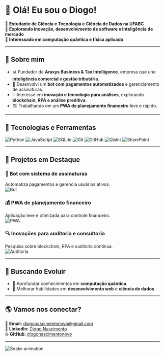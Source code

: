# 👋 Olá! Eu sou o Diogo!

🎯 **Estudante de Ciência e Tecnologia e Ciência de Dados na UFABC**  
🚀 **Explorando inovação, desenvolvimento de software e inteligência de mercado**  
🔬 **Interessado em computação quântica e física aplicada**  

---

## 🧩 Sobre mim  
- 📊 Fundador da **Araxys Business & Tax Intelligence**, empresa que une **inteligência comercial e gestão tributária**.  
- 🤖 Desenvolvi um **bot com pagamentos automatizados** e gerenciamento de assinaturas.  
- 💡 Interesse em **inovação e tecnologia para análises**, explorando **blockchain, RPA e análise preditiva**.    
- 🏗️ Trabalhando em um **PWA de planejamento financeiro** leve e rápido.  

---

## 🔨 Tecnologias e Ferramentas  

![Python](https://img.shields.io/badge/Python-3776AB?style=for-the-badge&logo=python&logoColor=white)
![JavaScript](https://img.shields.io/badge/JavaScript-F7DF1E?style=for-the-badge&logo=javascript&logoColor=black)
![SQLite](https://img.shields.io/badge/SQLite-07405E?style=for-the-badge&logo=sqlite&logoColor=white)
![Git](https://img.shields.io/badge/Git-F05032?style=for-the-badge&logo=git&logoColor=white)
![GitHub](https://img.shields.io/badge/GitHub-181717?style=for-the-badge&logo=github&logoColor=white)
![Qiskit](https://img.shields.io/badge/Qiskit-6929C4?style=for-the-badge&logo=qiskit&logoColor=white)
![SharePoint](https://img.shields.io/badge/SharePoint-0078D4?style=for-the-badge&logo=microsoft-sharepoint&logoColor=white)

---

## 📌 Projetos em Destaque  

### 🤖 **Bot com sistema de assinaturas**  
Automatiza pagamentos e gerencia usuários ativos.  
![Bot](https://img.shields.io/badge/Status-Em%20desenvolvimento-blue)

### 💰 **PWA de planejamento financeiro**  
Aplicação leve e otimizada para controle financeiro.  
![PWA](https://img.shields.io/badge/Status-Em%20desenvolvimento-blue)

### 🔍 **Inovações para auditoria e consultoria**  
Pesquisa sobre blockchain, RPA e auditoria contínua.  
![Auditoria](https://img.shields.io/badge/Status-Em%20andamento-yellow)

---

## 🚀 Buscando Evoluir  
- 📌 Aprofundar conhecimentos em **computação quântica**.  
- 📌 Melhorar habilidades em **desenvolvimento web** e **ciência de dados**.  

---

## 🌎 Vamos nos conectar?  

📧 **Email:** [diogonascimentonovo@gmail.com](mailto:diogonascimentonovo@gmail.com)  
💼 **LinkedIn:** [Diogo Nascimento](https://www.linkedin.com/in/diogonascimentonovo/)  
🌐 **GitHub:** [diogonascimentonovo](https://github.com/diogonascimentonovo)  

---

![Snake animation](https://raw.githubusercontent.com/diogonascimentonovo/diogonascimentonovo/output/github-contribution-grid-snake.svg)

